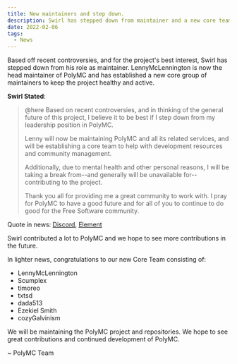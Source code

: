 ```yaml
---
title: New maintainers and step down.
description: Swirl has stepped down from maintainer and a new core team has been established.
date: 2022-02-06
tags:
  - News
---
```


Based off recent controversies, and for the project's best interest, Swirl has stepped down from his role as maintainer. LennyMcLennington is now the head maintainer of PolyMC and has established a new core group of maintainers to keep the project healthy and active.

**Swirl Stated**:
> @here Based on recent controversies, and in thinking of the general future of this project, I believe it to be best if I step down from my leadership position in PolyMC.
>
> Lenny will now be maintaining PolyMC and all its related services, and will be establishing a core team to help with development resources and community management.
>
> Additionally, due to mental health and other personal reasons, I will be taking a break from--and generally will be unavailable for--contributing to the project.
>
> Thank you all for providing me a great community to work with. I pray for PolyMC to have a good future and for all of you to continue to do good for the Free Software community.

Quote in news: [Discord](https://discordapp.com/channels/923671181020766230/923672379144671263/939731859431100416), [Element](https://matrix.to/#/!oOkwnJBCfVOMgEOp:polymc.org/$yGu0hoOB36_bSVPnV8msXAHl7or12JHch7axAoCe-RY?via=polymc.org&via=swirl.funny.cl&via=matrix.org)

Swirl contributed a lot to PolyMC and we hope to see more contributions in the future.

In lighter news, congratulations to our new Core Team consisting of:
- LennyMcLennington
- Scumplex
- timoreo
- txtsd
- dada513
- Ezekiel Smith
- cozyGalvinism

We will be maintaining the PolyMC project and repositories. We hope to see great contributions and continued development of PolyMC.

~ PolyMC Team
